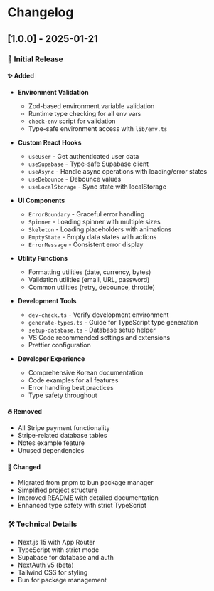 # Changelog

## [1.0.0] - 2025-01-21

### 🎉 Initial Release

#### ✨ Added
- **Environment Validation**
  - Zod-based environment variable validation
  - Runtime type checking for all env vars
  - `check-env` script for validation
  - Type-safe environment access with `lib/env.ts`

- **Custom React Hooks**
  - `useUser` - Get authenticated user data
  - `useSupabase` - Type-safe Supabase client
  - `useAsync` - Handle async operations with loading/error states
  - `useDebounce` - Debounce values
  - `useLocalStorage` - Sync state with localStorage

- **UI Components**
  - `ErrorBoundary` - Graceful error handling
  - `Spinner` - Loading spinner with multiple sizes
  - `Skeleton` - Loading placeholders with animations
  - `EmptyState` - Empty data states with actions
  - `ErrorMessage` - Consistent error display

- **Utility Functions**
  - Formatting utilities (date, currency, bytes)
  - Validation utilities (email, URL, password)
  - Common utilities (retry, debounce, throttle)

- **Development Tools**
  - `dev-check.ts` - Verify development environment
  - `generate-types.ts` - Guide for TypeScript type generation
  - `setup-database.ts` - Database setup helper
  - VS Code recommended settings and extensions
  - Prettier configuration

- **Developer Experience**
  - Comprehensive Korean documentation
  - Code examples for all features
  - Error handling best practices
  - Type safety throughout

#### 🔥 Removed
- All Stripe payment functionality
- Stripe-related database tables
- Notes example feature
- Unused dependencies

#### 🔄 Changed
- Migrated from pnpm to bun package manager
- Simplified project structure
- Improved README with detailed documentation
- Enhanced type safety with strict TypeScript

### 🛠️ Technical Details
- Next.js 15 with App Router
- TypeScript with strict mode
- Supabase for database and auth
- NextAuth v5 (beta)
- Tailwind CSS for styling
- Bun for package management
